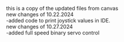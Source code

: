 this is a copy of the updated files from canvas <br/>
new changes of 10.22.2024 <br/>
-added code to print joystick values in IDE.<br/>
new changes of 10.27.2024 <br/>
-added full speed binary servo control
